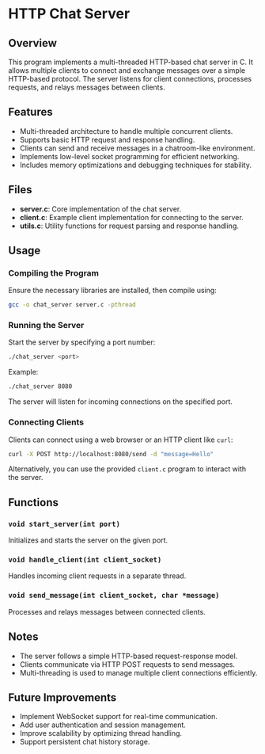# HTTP Chat Server

## Overview
This program implements a multi-threaded HTTP-based chat server in C. It allows multiple clients to connect and exchange messages over a simple HTTP-based protocol. The server listens for client connections, processes requests, and relays messages between clients.

## Features
- Multi-threaded architecture to handle multiple concurrent clients.
- Supports basic HTTP request and response handling.
- Clients can send and receive messages in a chatroom-like environment.
- Implements low-level socket programming for efficient networking.
- Includes memory optimizations and debugging techniques for stability.

## Files
- **server.c**: Core implementation of the chat server.
- **client.c**: Example client implementation for connecting to the server.
- **utils.c**: Utility functions for request parsing and response handling.

## Usage
### Compiling the Program
Ensure the necessary libraries are installed, then compile using:
```bash
gcc -o chat_server server.c -pthread
```

### Running the Server
Start the server by specifying a port number:
```bash
./chat_server <port>
```
Example:
```bash
./chat_server 8080
```
The server will listen for incoming connections on the specified port.

### Connecting Clients
Clients can connect using a web browser or an HTTP client like `curl`:
```bash
curl -X POST http://localhost:8080/send -d "message=Hello"
```

Alternatively, you can use the provided `client.c` program to interact with the server.

## Functions
### `void start_server(int port)`
Initializes and starts the server on the given port.

### `void handle_client(int client_socket)`
Handles incoming client requests in a separate thread.

### `void send_message(int client_socket, char *message)`
Processes and relays messages between connected clients.

## Notes
- The server follows a simple HTTP-based request-response model.
- Clients communicate via HTTP POST requests to send messages.
- Multi-threading is used to manage multiple client connections efficiently.

## Future Improvements
- Implement WebSocket support for real-time communication.
- Add user authentication and session management.
- Improve scalability by optimizing thread handling.
- Support persistent chat history storage.



